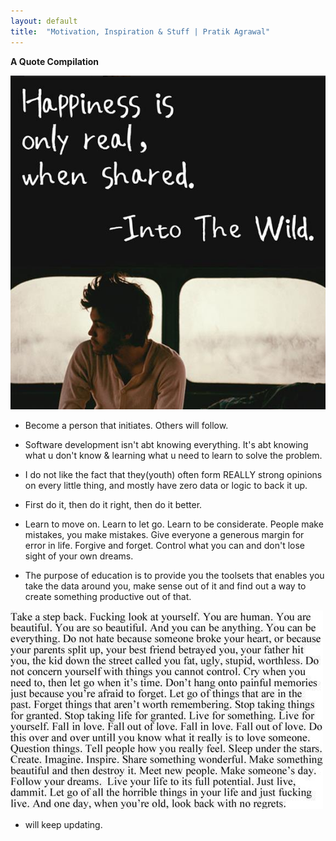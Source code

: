```yaml
---
layout: default
title:  "Motivation, Inspiration & Stuff | Pratik Agrawal"
---
```

**A Quote Compilation** 

![Happyness](images/inspire/happy.png)

* Become a person that initiates. Others will follow.

* Software development isn't abt knowing everything. It's abt knowing what u don't know & 
learning what u need to learn to solve the problem.

* I do not like the fact that they(youth) often form REALLY strong opinions on every little thing, and 
mostly have zero data or logic to back it up.

* First do it, then do it right, then do it better.

* Learn to move on. Learn to let go. Learn to be considerate. People make mistakes, you make 
mistakes. Give everyone a generous margin for error in life. Forgive and forget. Control what 
you can and don't lose sight of your own dreams.

* The purpose of education is to provide you the toolsets that enables you take the data 
around you, make sense out of it and find out a way to create something productive out of 
that.

![Things](images/inspire/f.jpg)

* will keep updating.

